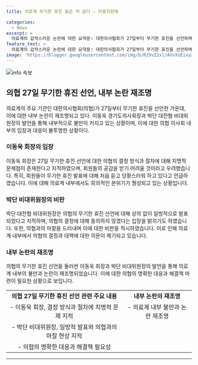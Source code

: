 ```yaml
---
title: 의료계 무기한 휴진 들은 적 없다 – 자중지란에

categories:
  - News
excerpt: >
  의료계의 갑작스러운 논란에 대한 요약문: 대한의사협회가 27일부터 무기한 휴진을 선언하며 의료계 내부에서 갈등이 고조되고 있다. 이동욱 경기도의사회장은 의사결정 과정의 문제점을 지적하며 의협 회장의 결정을 비판했고, 대한전공의협회의 박단 비대위원장도 의협의 결정에 대한 불만을 표명했다. 의협과 전공의 간의 마찰 또한 심화되고 있는 상황이다.
feature_text: >
  의료계의 갑작스러운 논란에 대한 요약문: 대한의사협회가 27일부터 무기한 휴진을 선언하며 의료계 내부에서 갈등이 고조되고 있다. 이동욱 경기도의사회장은 의사결정 과정의 문제점을 지적하며 의협 회장의 결정을 비판했고, 대한전공의협회의 박단 비대위원장도 의협의 결정에 대한 불만을 표명했다. 의협과 전공의 간의 마찰 또한 심화되고 있는 상황이다.
image: 'https://blogger.googleusercontent.com/img/b/R29vZ2xl/AVvXsEixyZcFfHzMRdzZMjFBmAUKJYCLCGyLL1o632UiGVXcaFdKo_bkvkuCioo0uUKlGfBVcT3P84aROyZIXSBEx3Aw5nCQ3pTgDom1WDC4m8eifvWiAmWEEVb4x6G_l8C0QH225ldMjyaFvpxGEBGNO37VmDTDMHGhJPq73UglMfDca1-0aw/s1600/blogspot.png'
---
```


<p><img src="https://blogger.googleusercontent.com/img/b/R29vZ2xl/AVvXsEixyZcFfHzMRdzZMjFBmAUKJYCLCGyLL1o632UiGVXcaFdKo_bkvkuCioo0uUKlGfBVcT3P84aROyZIXSBEx3Aw5nCQ3pTgDom1WDC4m8eifvWiAmWEEVb4x6G_l8C0QH225ldMjyaFvpxGEBGNO37VmDTDMHGhJPq73UglMfDca1-0aw/s1600/blogspot.png" alt="info 속보" /></p>

<h2 data-ke-size="size26">의협 27일 무기한 휴진 선언, 내부 논란 재조명</h2>

<p data-ke-size="size16">의료계의 주요 기관인 대한의사협회(의협)가 27일부터 무기한 휴진을 선언한 가운데, 이에 대한 내부 논란이 재조명되고 있다. 이동욱 경기도의사회장과 박단 대전협 비대위원장의 발언을 통해 내부적으로 불만이 커지고 있는 상황이며, 이에 대한 의협 이사회 내부의 입장과 대응이 불투명한 상황이다.</p>

<h3 data-ke-size="size24">이동욱 회장의 입장</h3>

<p data-ke-size="size16">이동욱 회장은 27일 무기한 휴진 선언에 대한 의협의 결정 방식과 절차에 대해 치명적 문제점이 존재한다고 지적하였으며, 회원들의 공감을 받기 어려울 것이라고 우려했습니다. 특히, 회원들이 무기한 휴진 발표에 대해 처음 듣고 당황스러워 하고 있다고 언급하였습니다. 이에 대해 의료계 내부에서도 회의적인 분위기가 형성되고 있는 상황입니다.</p>

<h3 data-ke-size="size24">박단 비대위원장의 비판</h3>

<p data-ke-size="size16">박단 대전협 비대위원장은 의협의 무기한 휴진 선언에 대해 상의 없이 일방적으로 발표되었다고 지적하며, 의협의 결정에 대해 동의하지 않겠다는 입장을 밝히기도 하였습니다. 또한, 의협과의 마찰을 드러내며 이에 대한 비판을 적시하였습니다. 이로 인해 의료계 내부에서 의협의 결정과 대책에 대한 의문이 제기되고 있습니다.</p>

<h3 data-ke-size="size24">내부 논란의 재조명</h3>

<p data-ke-size="size16">의협의 무기한 휴진 선언을 둘러싼 이동욱 회장과 박단 비대위원장의 발언을 통해 의료계 내부의 불만과 논란이 재조명되었습니다. 이에 대한 의협의 명확한 대응과 해결책 마련이 필요한 상황으로 보입니다.</p>

<table>
    <tbody>
        <tr>
            <td style="text-align: center; height: 17px;"><b>의협 27일 무기한 휴진 선언 관련 주요 내용</b></td>
        <td style="text-align: center; height: 17px;"><b>내부 논란의 재조명</b></td>
    </tr>
        <tr>
            <td style="text-align: center; height: 17px;">- 이동욱 회장, 결정 방식과 절차에 치명적 문제 지적</td>
            <td style="text-align: center; height: 17px;">- 의료계 내부 불만과 논란 재조명</td>
    </tr>
        <tr>
            <td style="text-align: center; height: 17px;">- 박단 비대위원장, 일방적 발표와 의협과의 마찰 현상 지적</td>
            <td style="text-align: center; height: 17px;"></td>
        </tr>
        <tr>
            <td style="text-align: center; height: 17px;">- 의협의 명확한 대응과 해결책 필요성</td>
            <td style="text-align: center; height: 17px;"></td>
        </tr>
    </tbody>
</table>

<hr>

<p data-ke-size="size16">&nbsp;</p>

